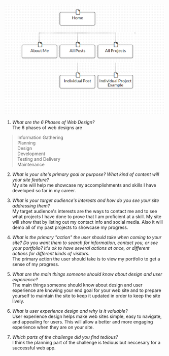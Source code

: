 ![site-map](imgs/site-map.png)

1. *What are the 6 Phases of Web Design?*  
The 6 phases of web designs are  
> Information Gathering  
> Planning  
> Design  
> Development  
> Testing and Delivery  
> Maintenance  

2. *What is your site's primary goal or purpose? What kind of content will your site feature?*  
My site will help me showcase my accomplishments and skills I have developed so far in my career.  

3. *What is your target audience's interests and how do you see your site addressing them?*  
My target audience's interests are the ways to contact me and to see what projects I have done to prove that I am proficient at a skill. My site will show that by listing out my contact info and social media. Also it will demo all of my past projects to showcase my progress.  

4. *What is the primary "action" the user should take when coming to your site? Do you want them to search for information, contact you, or see your portfolio? It's ok to have several actions at once, or different actions for different kinds of visitors.*  
The primary action the user should take is to view my portfolio to get a sense of my progress.  

5. *What are the main things someone should know about design and user experience?*  
The main things someone should know about design and user experience are knowing your end goal for your web site and to prepare yourself to maintain the site to keep it updated in order to keep the site lively.  

6. *What is user experience design and why is it valuable?*  
User experience design helps make web sites simple, easy to navigate, and appealing for users. This will allow a better and more engaging experience when they are on your site.  

7. *Which parts of the challenge did you find tedious?*  
I think the planning part of the challenge is tedious but neccesary for a successful web app.  